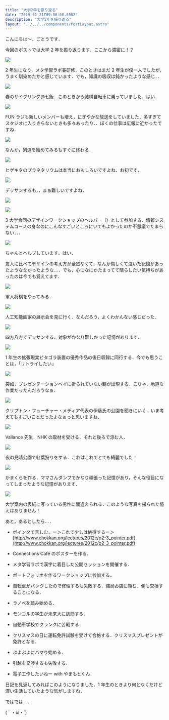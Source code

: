 ```yaml
---
title: "大学2年を振り返る"
date: "2015-01-21T09:00:00.000Z"
description: "大学2年を振り返る"
layout: "../../../components/PostLayout.astro"
---
```


こんにちは〜．ごとうです．

今回のポストでは大学 2 年を振り返ります．ここから濃密に！？

![](https://cdn-images-1.medium.com/max/2000/0*qCSoCIiK7vVOMc9w.jpg)

2 年生になり，メタ学習ラボ春研修．このときはまだ 2 年生が僕一人でしたが，うまく馴染めたかと感じています．でも，知識の吸収は鈍かったような感じ．．

![](https://cdn-images-1.medium.com/max/2000/0*gxLOtTb7_jphU5d3.jpg)

春のサイクリング@七飯．このときから結構自転車に乗っていました．はい．

![](https://cdn-images-1.medium.com/max/2000/0*_5yoKtcToSRqBwfk.jpg)

FUN ラジも新しいメンバーも増え，にぎやかな放送をしていました．多すぎてスタジオに入りきらないときも多々あったり．．ぼくの仕事は広報に近かったですね．

![](https://cdn-images-1.medium.com/max/2000/0*gSd1qBM69Tx4drFS.jpg)

なんか，剣道を始めてみるもすぐに終わる．

![](https://cdn-images-1.medium.com/max/2000/0*JomDUCvaWQrvS-3Q.jpg)

ヒゲキタのプラネタリウムは本当におもしろいですよね．お初です．

![](https://cdn-images-1.medium.com/max/2000/0*1COgi4hX2RQ6whhD.jpg)

デッサンするも，，まぁ難しいですよね．

![](https://cdn-images-1.medium.com/max/2000/0*fde18YMpJZql-Zzb.jpg)

![](https://cdn-images-1.medium.com/max/2000/0*a_031_eY2N8W_I4Z.jpg)

3 大学合同のデザインワークショップのヘルパー（）として参加する．情報システムコースの身なのにこんなすごいところにいてもよかったのか不思議でたまらない．．．

![](https://cdn-images-1.medium.com/max/2000/0*xIluf0P1s9xC0MfW.jpg)

ちゃんとヘルプしています．はい．

友人に比べてデザインの考え方が全然なくて，なんか悔しくて泣いた記憶があったようななかったような．．．でも，心になにかたまってて晴らしたい気持ちがあったのは今でも覚えてます．

![](https://cdn-images-1.medium.com/max/2000/0*codWBoaLjNeQtACp.jpg)

軍人将棋をやってみる．

![](https://cdn-images-1.medium.com/max/2000/0*tJxHw_AWOojgiTu1.jpg)

人工知能画家の展示会を見に行く．なんだろう，よくわかんない感じだった．

![](https://cdn-images-1.medium.com/max/2000/0*HnNpbCnVZhJEnIHX.jpg)

四方八方でデッサンする．対象がかなり難しかった記憶があります．

![](https://cdn-images-1.medium.com/max/2000/0*yqfgko6TpfjXTQ_Z.jpg)

1 年生の拡張現実ピタゴラ装置の優秀作品の後日収録に同行する．今でも思うことは，「リトライしたい」

![](https://cdn-images-1.medium.com/max/2000/0*N1_Ollbawyu4wB0r.jpg)

突如，プレゼンテーションベイに折られていない鶴が出現する．こりゃ，地道な作業だったんだろうなぁ．

![](https://cdn-images-1.medium.com/max/2000/0*fa6Pi5RZOJ5mE_W3.jpg)

クリプトン・フューチャー・メディア代表の伊藤氏の公園を聞きにいく．いま考えてもすごいことだったよなぁっと思いますね．

![](https://cdn-images-1.medium.com/max/2000/0*aaBLlTRLRP1ZtSjG.jpg)

Vallance 先生．NHK の取材を受ける．それと後ろで涼む人．

![](https://cdn-images-1.medium.com/max/2000/0*xlHzKmuYVDH8G9hs.jpg)

夜の見晴公園で紅葉狩りをする．これはこれでとても綺麗でした！

![](https://cdn-images-1.medium.com/max/2000/0*NdFs4KRbgadTZNhO.jpg)

かまくらを作る．ママさんダンプでかなり頑張った記憶があり，そんな役目になってしまったような記憶があります．

![](https://cdn-images-1.medium.com/max/2000/0*duFULABKArL0GYiG.jpg)

大学案内の表紙に写っている男性に間違えられる．このような写真を撮られた憶えはありません！

あと，あるとしたら．．．

- ポインタで苦しむ．ー＞これで少しは納得するー＞ [http://www.chokkan.org/lectures/2012c/p2-3_pointer.pdf](http://www.chokkan.org/lectures/2012c/p2-3_pointer.pdf)

- Connections Café のポスターを作る．

- メタ学習ラボで漢字に着目した公開セッションを開催する．

- ポートフォリオを作るワークショップに参加する．

- 自転車がパンクしたので修理するも失敗する．結局お店に頼む．側も交換することになる．

- ラノベを読み始める．

- モンゴルの学生が未来大に訪問する．

- 自動車学校でクランクに苦戦する．

- クリスマスの日に運転免許試験を受けて合格する．クリスマスプレゼントが免許となる．

- ぷよぷよにハマり始める．

- 引越を交渉するも失敗する．

- 電子工作したいねー with やまもとくん

日記を見返してみればこのようになりました．1 年生のときより何となくだけど濃い生活していたような気がしますね．

ではでは．．．

(｀・ω・´)
